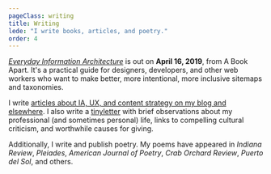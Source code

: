 ```yaml
---
pageClass: writing
title: Writing
lede: "I write books, articles, and poetry."
order: 4
---
```


[_Everyday Information Architecture_](https://abookapart.com/products/everyday-information-architecture) is out on **April 16, 2019**, from A Book Apart. It's a practical guide for designers, developers, and other web workers who want to make better, more intentional, more inclusive sitemaps and taxonomies.

I write [articles about IA, UX, and content strategy on my blog and elsewhere](thefutureislikepie.com/blog). I also write a [tinyletter](https://tinyletter.com/thefutureislikepie) with brief observations about my professional (and sometimes personal) life, links to compelling cultural criticism, and worthwhile causes for giving. 

Additionally, I write and publish poetry. My poems have appeared in _Indiana Review_, _Pleiades_, _American Journal of Poetry_, _Crab Orchard Review_, _Puerto del Sol_, and others. 